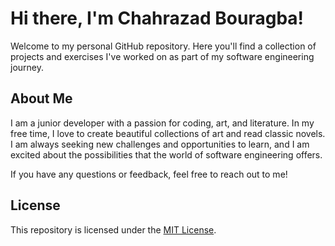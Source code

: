 # Hi there, I'm Chahrazad Bouragba!

Welcome to my personal GitHub repository. Here you'll find a collection of projects and exercises I've worked on as part of my software engineering journey.

## About Me

I am a junior developer with a passion for coding, art, and literature. In my free time, I love to create beautiful collections of art and read classic novels. I am always seeking new challenges and opportunities to learn, and I am excited about the possibilities that the world of software engineering offers.

If you have any questions or feedback, feel free to reach out to me!

## License

This repository is licensed under the [MIT License](LICENSE).

